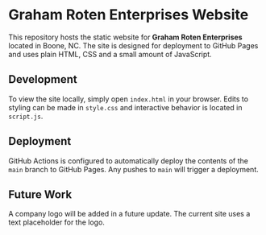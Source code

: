 # Graham Roten Enterprises Website

This repository hosts the static website for **Graham Roten Enterprises** located in Boone, NC. The site is designed for deployment to GitHub Pages and uses plain HTML, CSS and a small amount of JavaScript.

## Development

To view the site locally, simply open `index.html` in your browser. Edits to styling can be made in `style.css` and interactive behavior is located in `script.js`.

## Deployment

GitHub Actions is configured to automatically deploy the contents of the `main` branch to GitHub Pages. Any pushes to `main` will trigger a deployment.

## Future Work

A company logo will be added in a future update. The current site uses a text placeholder for the logo.

